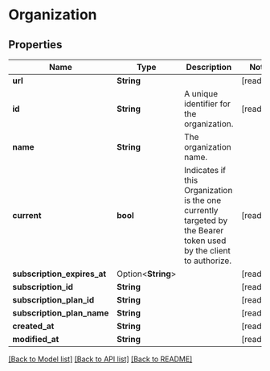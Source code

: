 # Organization

## Properties

Name | Type | Description | Notes
------------ | ------------- | ------------- | -------------
**url** | **String** |  | [readonly]
**id** | **String** | A unique identifier for the organization. | [readonly]
**name** | **String** | The organization name. | 
**current** | **bool** | Indicates if this Organization is the one currently targeted by the Bearer token used by the client to authorize. | [readonly]
**subscription_expires_at** | Option<**String**> |  | [readonly]
**subscription_id** | **String** |  | [readonly]
**subscription_plan_id** | **String** |  | [readonly]
**subscription_plan_name** | **String** |  | [readonly]
**created_at** | **String** |  | [readonly]
**modified_at** | **String** |  | [readonly]

[[Back to Model list]](../README.md#documentation-for-models) [[Back to API list]](../README.md#documentation-for-api-endpoints) [[Back to README]](../README.md)


